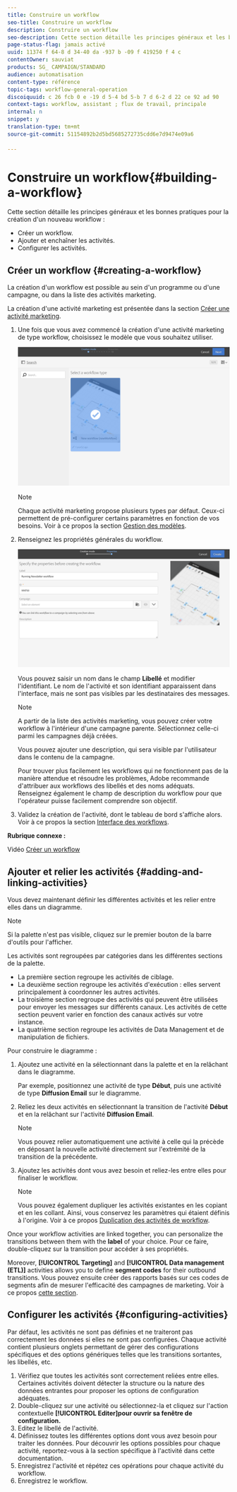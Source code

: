 ```yaml
---
title: Construire un workflow
seo-title: Construire un workflow
description: Construire un workflow
seo-description: Cette section détaille les principes généraux et les bonnes pratiques pour la création d'un workflow.
page-status-flag: jamais activé
uuid: 11374 f 64-8 d 34-40 da -937 b -09 f 419250 f 4 c
contentOwner: sauviat
products: SG_ CAMPAIGN/STANDARD
audience: automatisation
content-type: référence
topic-tags: workflow-general-operation
discoiquuid: c 26 fcb 0 e -19 d 5-4 bd 5-b 7 d 6-2 d 22 ce 92 ad 90
context-tags: workflow, assistant ; flux de travail, principale
internal: n
snippet: y
translation-type: tm+mt
source-git-commit: 51154892b2d5bd5685272735cdd6e7d9474e09a6

---
```



# Construire un workflow{#building-a-workflow}

Cette section détaille les principes généraux et les bonnes pratiques pour la création d'un nouveau workflow :

* Créer un workflow.
* Ajouter et enchaîner les activités.
* Configurer les activités.

## Créer un workflow {#creating-a-workflow}

La création d'un workflow est possible au sein d'un programme ou d'une campagne, ou dans la liste des activités marketing.

La création d'une activité marketing est présentée dans la section [Créer une activité marketing](../../start/using/marketing-activities.md#creating-a-marketing-activity).

1. Une fois que vous avez commencé la création d'une activité marketing de type workflow, choisissez le modèle que vous souhaitez utiliser.

   ![](assets/workflow_creation_1.png)

   >[!NOTE]
   >
   >Chaque activité marketing propose plusieurs types par défaut. Ceux-ci permettent de pré-configurer certains paramètres en fonction de vos besoins. Voir à ce propos la section [Gestion des modèles](../../start/using/about-templates.md).

1. Renseignez les propriétés générales du workflow.

   ![](assets/workflow_creation_2.png)

   Vous pouvez saisir un nom dans le champ **Libellé** et modifier l'identifiant. Le nom de l'activité et son identifiant apparaissent dans l'interface, mais ne sont pas visibles par les destinataires des messages.

   >[!NOTE]
   >
   >A partir de la liste des activités marketing, vous pouvez créer votre workflow à l'intérieur d'une campagne parente. Sélectionnez celle-ci parmi les campagnes déjà créées.

   Vous pouvez ajouter une description, qui sera visible par l'utilisateur dans le contenu de la campagne.

   Pour trouver plus facilement les workflows qui ne fonctionnent pas de la manière attendue et résoudre les problèmes, Adobe recommande d'attribuer aux workflows des libellés et des noms adéquats. Renseignez également le champ de description du workflow pour que l'opérateur puisse facilement comprendre son objectif.

1. Validez la création de l'activité, dont le tableau de bord s'affiche alors. Voir à ce propos la section [Interface des workflows](../../automating/using/workflow-interface.md).

**Rubrique connexe :**

Vidéo [Créer un workflow](https://helpx.adobe.com/campaign/kt/acs/using/acs-create-workflow-feature-video-use.html)

## Ajouter et relier les activités {#adding-and-linking-activities}

Vous devez maintenant définir les différentes activités et les relier entre elles dans un diagramme.

>[!NOTE]
>
>Si la palette n'est pas visible, cliquez sur le premier bouton de la barre d'outils pour l'afficher.

Les activités sont regroupées par catégories dans les différentes sections de la palette.

* La première section regroupe les activités de ciblage.
* La deuxième section regroupe les activités d'exécution : elles servent principalement à coordonner les autres activités.
* La troisième section regroupe des activités qui peuvent être utilisées pour envoyer les messages sur différents canaux. Les activités de cette section peuvent varier en fonction des canaux activés sur votre instance.
* La quatrième section regroupe les activités de Data Management et de manipulation de fichiers.

Pour construire le diagramme :

1. Ajoutez une activité en la sélectionnant dans la palette et en la relâchant dans le diagramme.

   Par exemple, positionnez une activité de type **Début**, puis une activité de type **Diffusion Email** sur le diagramme.

1. Reliez les deux activités en sélectionnant la transition de l'activité **Début** et en la relâchant sur l'activité **Diffusion Email**.

   >[!NOTE]
   >
   >Vous pouvez relier automatiquement une activité à celle qui la précède en déposant la nouvelle activité directement sur l'extrémité de la transition de la précédente.

1. Ajoutez les activités dont vous avez besoin et reliez-les entre elles pour finaliser le workflow.

   >[!NOTE]
   >
   >Vous pouvez également dupliquer les activités existantes en les copiant et en les collant. Ainsi, vous conservez les paramètres qui étaient définis à l'origine. Voir à ce propos [Duplication des activités de workflow](../../automating/using/workflow-interface.md#duplicating-workflow-activities).

Once your workflow activities are linked together, you can personalize the transitions between them with the **label** of your choice. Pour ce faire, double-cliquez sur la transition pour accéder à ses propriétés.

Moreover, **[!UICONTROL Targeting]** and **[!UICONTROL Data management (ETL)]** activities allows you to define **segment codes** for their outbound transitions. Vous pouvez ensuite créer des rapports basés sur ces codes de segments afin de mesurer l'efficacité des campagnes de marketing. Voir à ce propos [cette section](../../reporting/using/creating-a-report-workflow-segment.md).

## Configurer les activités {#configuring-activities}

Par défaut, les activités ne sont pas définies et ne traiteront pas correctement les données si elles ne sont pas configurées. Chaque activité contient plusieurs onglets permettant de gérer des configurations spécifiques et des options génériques telles que les transitions sortantes, les libellés, etc.

1. Vérifiez que toutes les activités sont correctement reliées entre elles. Certaines activités doivent détecter la structure ou la nature des données entrantes pour proposer les options de configuration adéquates.
1. Double-cliquez sur une activité ou sélectionnez-la et cliquez sur l'action contextuelle **[!UICONTROL Editer]pour ouvrir sa fenêtre de configuration.**
1. Editez le libellé de l'activité.
1. Définissez toutes les différentes options dont vous avez besoin pour traiter les données. Pour découvrir les options possibles pour chaque activité, reportez-vous à la section spécifique à l'activité dans cette documentation.
1. Enregistrez l'activité et répétez ces opérations pour chaque activité du workflow.
1. Enregistrez le workflow.

